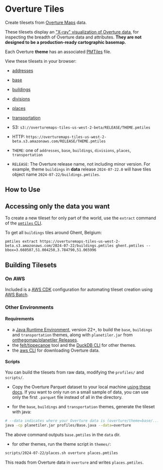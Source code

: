 # Overture Tiles

Create tilesets from [Overture Maps](http://overturemaps.org) data.

These tilesets display an ["X-ray" visualization of Overture data](https://explore.overturemaps.org), for inspecting the breadth of Overture data and attributes. **They are not designed to be a production-ready cartographic basemap.**

Each Overture **theme** has an associated [PMTiles](https://github.com/protomaps/PMTiles) file.

View these tilesets in your browser:
* [addresses](https://pmtiles.io/?url=https%3A%2F%2Foverturemaps-tiles-us-west-2-beta.s3.amazonaws.com%2F2024-07-22%2Faddresses.pmtiles)
* [base](https://pmtiles.io/?url=https%3A%2F%2Foverturemaps-tiles-us-west-2-beta.s3.amazonaws.com%2F2024-07-22%2Fbase.pmtiles)
* [buildings](https://pmtiles.io/?url=https%3A%2F%2Foverturemaps-tiles-us-west-2-beta.s3.amazonaws.com%2F2024-07-22%2Fbuildings.pmtiles)
* [divisions](https://pmtiles.io/?url=https%3A%2F%2Foverturemaps-tiles-us-west-2-beta.s3.amazonaws.com%2F2024-07-22%2Fdivisions.pmtiles)
* [places](https://pmtiles.io/?url=https%3A%2F%2Foverturemaps-tiles-us-west-2-beta.s3.amazonaws.com%2F2024-07-22%2Fplaces.pmtiles)
* [transportation](https://pmtiles.io/?url=https%3A%2F%2Foverturemaps-tiles-us-west-2-beta.s3.amazonaws.com%2F2024-07-22%2Ftransportation.pmtiles)

* S3: `s3://overturemaps-tiles-us-west-2-beta/RELEASE/THEME.pmtiles`
* HTTP: `https://overturemaps-tiles-us-west-2-beta.s3.amazonaws.com/RELEASE/THEME.pmtiles`

* `THEME`: one of `addresses`, `base`, `buildings`, `divisions`, `places`, `transportation`
* `RELEASE`: The Overture release name, not including minor version. For example, theme `buildings`  in **data** release `2024-07-22.0` will have tiles object name `2024-07-22/buildings.pmtiles`.

## How to Use

## Accessing only the data you want

To create a new tileset for only part of the world, use the `extract` command of the [`pmtiles` CLI](https://github.com/protomaps/go-pmtiles).

To get all `buildings` tiles around Ghent, Belgium:

```
pmtiles extract https://overturemaps-tiles-us-west-2-beta.s3.amazonaws.com/2024-07-22/buildings.pmtiles ghent.pmtiles --bbox=3.660507,51.004250,3.784790,51.065996
```

## Building Tilesets

### On AWS

Included is a [AWS CDK](https://docs.aws.amazon.com/cdk/v2/guide/getting_started.html) configuration for automating tileset creation using [AWS Batch](https://docs.aws.amazon.com/batch/latest/userguide/Batch_GetStarted.html).

### Other Environments

#### Requirements

* a [Java Runtime Environment](), version 22+, to build the `base`, `buildings` and `transportation` themes, along with `planetiler.jar` from [onthegomap/planetiler Releases](https://github.com/onthegomap/planetiler/releases).
* the [felt/tippecanoe](https://github.com/felt/tippecanoe?tab=readme-ov-file#installation) tool and the [DuckDB CLI](https://duckdb.org/docs/installation/) for other themes.
* the [aws CLI](https://docs.aws.amazon.com/cli/latest/userguide/getting-started-install.html) for downloading Overture data.

#### Scripts

You can build the tilesets from raw data, modifying the `profiles/` and `scripts/`.

* Copy the Overture Parquet dataset to your local machine
  [using these docs](https://github.com/OvertureMaps/data/blob/main/README.md#how-to-access-overture-maps-data). If you want to only run on a small sample of data, you can use only the first `.parquet` file instead of all in the directory.

* for the `base`, `buildings` and `transportation` themes, generate the tileset with java:

```sh
# --data indicates where your Overture data is (overture/theme=base/...)
java -cp planetiler.jar profiles/Base.java --data=overture
```

The above command outputs `base.pmtiles` in the `data` dir.

* for other themes, run the theme script in `themes/`:

```sh
scripts/2024-07-22/places.sh overture places.pmtiles
```

This reads from Overture data in `overture` and writes `places.pmtiles`.
